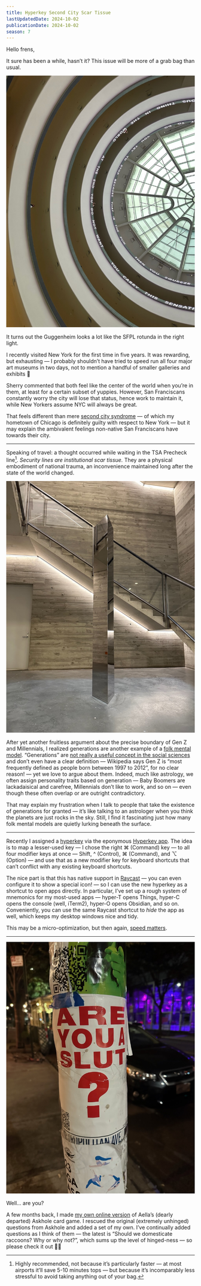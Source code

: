```yaml
---
title: Hyperkey Second City Scar Tissue
lastUpdatedDate: 2024-10-02
publicationDate: 2024-10-02
season: 7
---
```


<!-- markdownlint-disable no-inline-html -->

Hello frens,

It sure has been a while, hasn’t it? This issue will be more of a grab bag than usual.

![A view of the Guggen](../../assets/newsletters/guggenheim.jpg)

It turns out the Guggenheim looks a lot like the SFPL rotunda in the right light.

I recently visited New York for the first time in five years. It was rewarding, but exhausting — I probably shouldn’t have tried to speed run all four major art museums in two days, not to mention a handful of smaller galleries and exhibits 🙈

Sherry commented that both feel like the center of the world when you’re in them, at least for a certain subset of yuppies. However, San Franciscans constantly worry the city will lose that status, hence work to maintain it, while New Yorkers assume NYC will always be great.

That feels different than mere [second city syndrome](https://www.urbandictionary.com/define.php?term=second%20city%20syndrome) — of which my hometown of Chicago is definitely guilty with respect to New York — but it may explain the ambivalent feelings non-native San Franciscans have towards their city.

<hr />

Speaking of travel: a thought occurred while waiting in the TSA Precheck line[^precheck]. *Security lines are institutional scar tissue.* They are a physical embodiment of national trauma, an inconvenience maintained long after the state of the world changed.

![A piece of art in a gallery in Chelsea in New York City](../../assets/newsletters/new_york_art.jpg)

After yet another fruitless argument about the precise boundary of Gen Z and Millennials, I realized generations are another example of a [folk mental model](https://rwblickhan.org/newsletters/accessible-understandable-answers-in-a-broad-domain-of-interest/#folk-mental-models). “Generations” are [not really a useful concept in the social sciences](https://www.newyorker.com/magazine/2021/10/18/its-time-to-stop-talking-about-generations) and don’t even have a clear definition — Wikipedia says Gen Z is “most frequently defined as people born between 1997 to 2012”, for no clear reason! — yet we love to argue about them. Indeed, much like astrology, we often assign personality traits based on generation — Baby Boomers are lackadaisical and carefree, Millennials don’t like to work, and so on — even though these often overlap or are outright contradictory.

That may explain my frustration when I talk to people that take the existence of generations for granted — it’s like talking to an astrologer when you think the planets are just rocks in the sky. Still, I find it fascinating just how many folk mental models are quietly lurking beneath the surface.

<hr />

Recently I assigned a [hyperkey](https://rachsmith.com/hyperkey/) via the eponymous [Hyperkey app](https://hyperkey.app). The idea is to map a lesser-used key — I chose the right ⌘ (Command) key — to all four modifier keys at once — Shift, ^ (Control), ⌘ (Command), and ⌥ (Option) — and use that as a new modifier key for keyboard shortcuts that can’t conflict with any existing keyboard shortcuts.

The nice part is that this has native support in [Raycast](https://www.raycast.com) — you can even configure it to show a special icon! — so I can use the new hyperkey as a shortcut to open apps directly. In particular, I’ve set up a rough system of mnemonics for my most-used apps — hyper-T opens Things, hyper-C opens the console (well, iTerm2), hyper-O opens Obsidian, and so on. Conveniently, you can use the same Raycast shortcut to *hide* the app as well, which keeps my desktop windows nice and tidy.‌

This may be a micro-optimization, but then again, [speed matters](https://rwblickhan.org/misc/pattern-language/#speed-matters).

<hr />

![Poster reading "Are You A Slut?" on a pole in New York City](../../assets/newsletters/are_you_a_slut.jpg)

Well... are you?

A few months back, I made [my own online version](https://askhole.rwblickhan.org) of Aella’s (dearly departed) Askhole card game. I rescued the original (extremely unhinged) questions from Askhole and added a set of my own. I’ve continually added questions as I think of them — the latest is “Should we domesticate raccoons? Why or why not?”, which sums up the level of hinged-ness — so please check it out 🙇‍♀️

[^precheck]: Highly recommended, not because it’s particularly faster — at most airports it’ll save 5-10 minutes tops — but because it’s incomparably less stressful to avoid taking anything out of your bag.
